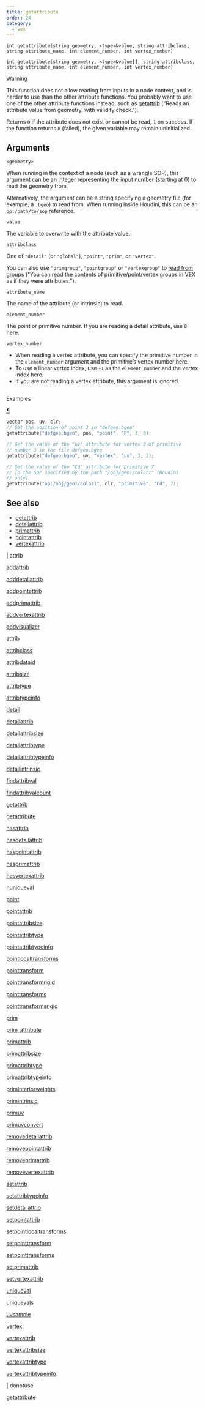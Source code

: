 ```yaml
---
title: getattribute
order: 24
category:
  - vex
---
```


`int getattribute(string geometry, <type>&value, string attribclass, string attribute_name, int element_number, int vertex_number)`

`int getattribute(string geometry, <type>&value[], string attribclass, string attribute_name, int element_number, int vertex_number)`

Warning

This function does not allow reading from inputs in a node context, and is harder to use than the other attribute functions. You probably want to use one of the other attribute functions instead, such as [getattrib](getattrib.html) ("Reads an attribute value from geometry, with validity check.").

Returns `0` if the attribute does not exist or cannot be read, `1` on success. If the function returns `0` (failed), the given variable may remain uninitialized.

## Arguments

`<geometry>`

When running in the context of a node (such as a wrangle SOP), this argument can be an integer representing the input number (starting at 0) to read the geometry from.

Alternatively, the argument can be a string specifying a geometry file (for example, a `.bgeo`) to read from. When running inside Houdini, this can be an `op:/path/to/sop` reference.

`value`

The variable to overwrite with the attribute value.

`attribclass`

One of `"detail"` (or `"global"`), `"point"`, `"prim"`, or `"vertex"`.

You can also use `"primgroup"`, `"pointgroup"` or `"vertexgroup"` to [read from groups](../groups.html) ("You can read the contents of primitive/point/vertex groups in VEX as if they were attributes.").

`attribute_name`

The name of the attribute (or intrinsic) to read.

`element_number`

The point or primitive number. If you are reading a detail attribute, use `0` here.

`vertex_number`

- When reading a vertex attribute, you can specify the primitive number in the `element_number` argument and the primitive’s vertex number here.
- To use a linear vertex index, use `-1` as the `element_number` and the vertex index here.
- If you are not reading a vertex attribute, this argument is ignored.

##

Examples

[¶](#examples)

```c
vector pos, uv, clr;
// Get the position of point 3 in "defgeo.bgeo"
getattribute("defgeo.bgeo", pos, "point", "P", 3, 0);

// Get the value of the "uv" attribute for vertex 2 of primitive
// number 3 in the file defgeo.bgeo
getattribute("defgeo.bgeo", uv, "vertex", "uv", 3, 2);

// Get the value of the "Cd" attribute for primitive 7
// in the SOP specified by the path "/obj/geo1/color1" (Houdini
// only)
getattribute("op:/obj/geo1/color1", clr, "primitive", "Cd", 7);

```

## See also

- [getattrib](getattrib.html)
- [detailattrib](detailattrib.html)
- [primattrib](primattrib.html)
- [pointattrib](pointattrib.html)
- [vertexattrib](vertexattrib.html)

|
attrib

[addattrib](addattrib.html)

[adddetailattrib](adddetailattrib.html)

[addpointattrib](addpointattrib.html)

[addprimattrib](addprimattrib.html)

[addvertexattrib](addvertexattrib.html)

[addvisualizer](addvisualizer.html)

[attrib](attrib.html)

[attribclass](attribclass.html)

[attribdataid](attribdataid.html)

[attribsize](attribsize.html)

[attribtype](attribtype.html)

[attribtypeinfo](attribtypeinfo.html)

[detail](detail.html)

[detailattrib](detailattrib.html)

[detailattribsize](detailattribsize.html)

[detailattribtype](detailattribtype.html)

[detailattribtypeinfo](detailattribtypeinfo.html)

[detailintrinsic](detailintrinsic.html)

[findattribval](findattribval.html)

[findattribvalcount](findattribvalcount.html)

[getattrib](getattrib.html)

[getattribute](getattribute.html)

[hasattrib](hasattrib.html)

[hasdetailattrib](hasdetailattrib.html)

[haspointattrib](haspointattrib.html)

[hasprimattrib](hasprimattrib.html)

[hasvertexattrib](hasvertexattrib.html)

[nuniqueval](nuniqueval.html)

[point](point.html)

[pointattrib](pointattrib.html)

[pointattribsize](pointattribsize.html)

[pointattribtype](pointattribtype.html)

[pointattribtypeinfo](pointattribtypeinfo.html)

[pointlocaltransforms](pointlocaltransforms.html)

[pointtransform](pointtransform.html)

[pointtransformrigid](pointtransformrigid.html)

[pointtransforms](pointtransforms.html)

[pointtransformsrigid](pointtransformsrigid.html)

[prim](prim.html)

[prim_attribute](prim_attribute.html)

[primattrib](primattrib.html)

[primattribsize](primattribsize.html)

[primattribtype](primattribtype.html)

[primattribtypeinfo](primattribtypeinfo.html)

[priminteriorweights](priminteriorweights.html)

[primintrinsic](primintrinsic.html)

[primuv](primuv.html)

[primuvconvert](primuvconvert.html)

[removedetailattrib](removedetailattrib.html)

[removepointattrib](removepointattrib.html)

[removeprimattrib](removeprimattrib.html)

[removevertexattrib](removevertexattrib.html)

[setattrib](setattrib.html)

[setattribtypeinfo](setattribtypeinfo.html)

[setdetailattrib](setdetailattrib.html)

[setpointattrib](setpointattrib.html)

[setpointlocaltransforms](setpointlocaltransforms.html)

[setpointtransform](setpointtransform.html)

[setpointtransforms](setpointtransforms.html)

[setprimattrib](setprimattrib.html)

[setvertexattrib](setvertexattrib.html)

[uniqueval](uniqueval.html)

[uniquevals](uniquevals.html)

[uvsample](uvsample.html)

[vertex](vertex.html)

[vertexattrib](vertexattrib.html)

[vertexattribsize](vertexattribsize.html)

[vertexattribtype](vertexattribtype.html)

[vertexattribtypeinfo](vertexattribtypeinfo.html)

|
donotuse

[getattribute](getattribute.html)
